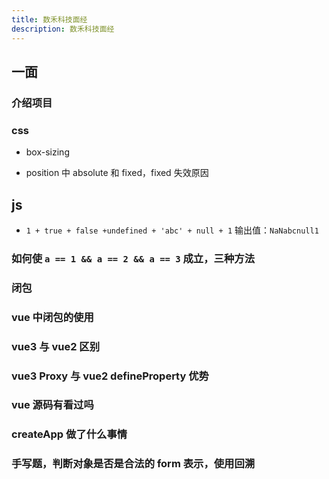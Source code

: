 ```yaml
---
title: 数禾科技面经
description: 数禾科技面经
---
```


## 一面

### 介绍项目

### css

* box-sizing

* position 中 absolute 和 fixed，fixed 失效原因

## js

* `1 + true + false +undefined + 'abc' + null + 1` 输出值：`NaNabcnull1`

### 如何使 `a == 1 && a == 2 && a == 3` 成立，三种方法

### 闭包

### vue 中闭包的使用

### vue3 与 vue2 区别

### vue3 Proxy 与 vue2 defineProperty 优势

### vue 源码有看过吗

### createApp 做了什么事情

### 手写题，判断对象是否是合法的 form 表示，使用回溯
